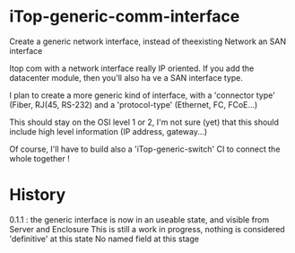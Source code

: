 # iTop-generic-comm-interface
Create a generic network interface, instead of theexisting Network an SAN interface

Itop com with a network interface really IP oriented. If you add the datacenter module, then you'll also ha ve a SAN interface type.

I plan to create a more generic kind of interface, with a 'connector type' (Fiber, RJ(45, RS-232) and a 'protocol-type' (Ethernet, FC, FCoE...)

This should stay on the OSI level 1 or 2, I'm not sure (yet) that this should include high level information (IP address, gateway...)

Of course, I'll have to build also a 'iTop-generic-switch' CI to connect the whole together !

History
=======

0.1.1 : the generic interface is now in an useable state, and visible from Server and Enclosure
        This is still a work in progress, nothing is considered 'definitive' at this state
        No named field at this stage
